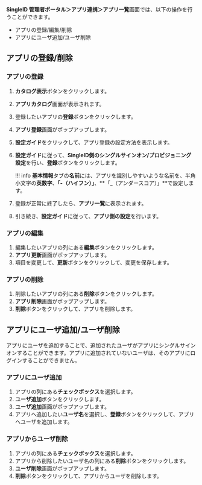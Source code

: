 **SingleID 管理者ポータル＞アプリ連携＞アプリ一覧**画面では、以下の操作を行うことができます。

* アプリの登録/編集/削除
* アプリにユーザ追加/ユーザ削除

## アプリの登録/削除
### アプリの登録
1. **カタログ表示**ボタンをクリックします。
2. **アプリカタログ**画面が表示されます。
3. 登録したいアプリの**登録**ボタンをクリックします。
4. **アプリ登録**画面がポップアップします。
5. **設定ガイド**をクリックして、アプリ登録の設定方法を表示します。
6. **設定ガイド**に従って、**SingleID側のシングルサインオン/プロビジョニング設定**を行い、**登録**ボタンをクリックします。

    !!! info 
        **基本情報**タブの**名前**には、アプリを識別しやすいような名前を、半角小文字の**英数字**、**「-（ハイフン）」**、**「_（アンダースコア）」**で設定します。

7. 登録が正常に終了したら、**アプリ一覧**に表示されます。
8. 引き続き、**設定ガイド**に従って、**アプリ側の設定**を行います。

### アプリの編集
1. 編集したいアプリの列にある**編集**ボタンをクリックします。
2. **アプリ更新**画面がポップアップします。
3. 項目を変更して、**更新**ボタンをクリックして、変更を保存します。

### アプリの削除
1. 削除したいアプリの列にある**削除**ボタンをクリックします。
2. **アプリ削除**画面がポップアップします。
3. **削除**ボタンをクリックして、アプリを削除します。

## アプリにユーザ追加/ユーザ削除

アプリにユーザを追加することで、追加されたユーザがアプリにシングルサインオンすることができます。アプリに追加されていないユーザは、そのアプリにログインすることができません。

### アプリにユーザ追加
1. アプリの列にある**チェックボックス**を選択します。
2. **ユーザ追加**ボタンをクリックします。
3. **ユーザ追加**画面がポップアップします。
4. アプリへ追加したい**ユーザ名**を選択し、**登録**ボタンをクリックして、アプリへユーザを追加します。

### アプリからユーザ削除
1. アプリの列にある**チェックボックス**を選択します。
2. アプリから削除したいユーザ名の列にある**削除**ボタンをクリックします。
3. **ユーザ削除**画面がポップアップします。
4. **削除**ボタンをクリックして、アプリからユーザを削除します。

